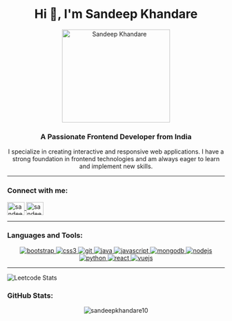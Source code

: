 <h1 align="center">Hi 👋, I'm Sandeep Khandare</h1>
<p align="center">
  <img src="https://user-images.githubusercontent.com/74038190/221352989-518609ab-b4d1-459e-929f-a08cd2bd9b3c.gif" width="250" height="216" alt="Sandeep Khandare">
</p>
<h3 align="center">A Passionate Frontend Developer from India</h3>

<p align="center">I specialize in creating interactive and responsive web applications. I have a strong foundation in frontend technologies and am always eager to learn and implement new skills.</p>
 
---

<h3 align="left">Connect with me:</h3>
<p align="left">
  <a href="https://linkedin.com/in/sandeep-khandare1010" target="_blank">
    <img align="center" src="https://raw.githubusercontent.com/rahuldkjain/github-profile-readme-generator/master/src/images/icons/Social/linked-in-alt.svg" alt="sandeep-khandare1010" height="30" width="40" />
  </a>
  <a href="https://leetcode.com/u/SandeepKhandare10/" target="_blank">
    <img align="center" src="https://raw.githubusercontent.com/rahuldkjain/github-profile-readme-generator/master/src/images/icons/Social/leet-code.svg" alt="sandeep-khandare10" height="30" width="40" />
  </a>
</p>

---

<h3 align="left">Languages and Tools:</h3>
<p align="center">
  <a href="https://getbootstrap.com" target="_blank" rel="noreferrer">
    <img src="https://img.shields.io/badge/-Bootstrap-563D7C?style=flat-square&logo=Bootstrap&logoColor=white" alt="bootstrap" /> 
  </a>
  <a href="https://www.w3schools.com/css/" target="_blank" rel="noreferrer">
    <img src="https://img.shields.io/badge/-CSS3-1572B6?style=flat-square&logo=CSS3&logoColor=white" alt="css3" />
  </a>
  <a href="https://git-scm.com/" target="_blank" rel="noreferrer">
    <img src="https://img.shields.io/badge/-Git-F05032?style=flat-square&logo=Git&logoColor=white" alt="git" />
  </a>
  <a href="https://www.java.com" target="_blank" rel="noreferrer">
    <img src="https://img.shields.io/badge/-Java-007396?style=flat-square&logo=Java&logoColor=white" alt="java" />
  </a>
  <a href="https://developer.mozilla.org/en-US/docs/Web/JavaScript" target="_blank" rel="noreferrer">
    <img src="https://img.shields.io/badge/-JavaScript-F7DF1E?style=flat-square&logo=JavaScript&logoColor=black" alt="javascript" />
  </a>
  <a href="https://www.mongodb.com/" target="_blank" rel="noreferrer">
    <img src="https://img.shields.io/badge/-MongoDB-47A248?style=flat-square&logo=MongoDB&logoColor=white" alt="mongodb" />
  </a>
  <a href="https://nodejs.org" target="_blank" rel="noreferrer">
    <img src="https://img.shields.io/badge/-Node.js-339933?style=flat-square&logo=Node.js&logoColor=white" alt="nodejs" />
  </a>
  <a href="https://www.python.org" target="_blank" rel="noreferrer">
    <img src="https://img.shields.io/badge/-Python-3776AB?style=flat-square&logo=Python&logoColor=white" alt="python" />
  </a>
  <a href="https://reactjs.org/" target="_blank" rel="noreferrer">
    <img src="https://img.shields.io/badge/-React-61DAFB?style=flat-square&logo=React&logoColor=black" alt="react" />
  </a>
  <a href="https://vuejs.org/" target="_blank" rel="noreferrer">
    <img src="https://img.shields.io/badge/-Vue.js-4FC08D?style=flat-square&logo=Vue.js&logoColor=white" alt="vuejs" />
  </a>
</p>

---
![Leetcode Stats](https://leetcard.jacoblin.cool/SandeepKhandare10?ext=heatmap)
<h3 align="left">GitHub Stats:</h3>
<p align="center">
  <img align="center" src="https://github-readme-stats.vercel.app/api/top-langs?username=sandeepkhandare10&show_icons=true&locale=en&layout=compact" alt="sandeepkhandare10" />
</p>
